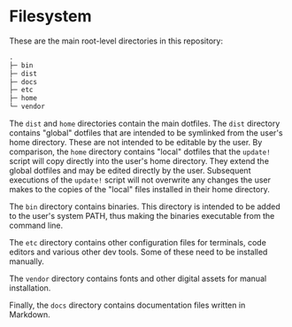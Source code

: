 # Filesystem

These are the main root-level directories in this repository:

```txt
.
├─ bin
├─ dist
├─ docs
├─ etc
├─ home
└─ vendor
```

The `dist` and `home` directories contain the main dotfiles. The `dist` directory contains "global" dotfiles that are intended to be symlinked from the user's home directory. These are not intended to be editable by the user. By comparison, the `home` directory contains "local" dotfiles that the `update!` script will copy directly into the user's home directory. They extend the global dotfiles and may be edited directly by the user. Subsequent executions of the `update!` script will not overwrite any changes the user makes to the copies of the "local" files installed in their home directory.

The `bin` directory contains binaries. This directory is intended to be added to the user's system PATH, thus making the binaries executable from the command line.

The `etc` directory contains other configuration files for terminals, code editors and various other dev tools. Some of these need to be installed manually.

The `vendor` directory contains fonts and other digital assets for manual installation.

Finally, the `docs` directory contains documentation files written in Markdown.
